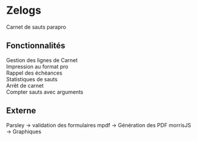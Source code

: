 # Zelogs
Carnet de sauts parapro

## Fonctionnalités
Gestion des lignes de Carnet  
Impression au format pro  
Rappel des échéances  
Statistiques de sauts  
Arrêt de carnet  
Compter sauts avec arguments


## Externe
Parsley -> validation des formulaires
mpdf -> Génération des PDF
morrisJS -> Graphiques
